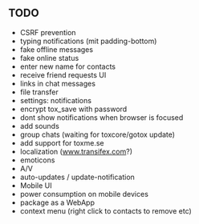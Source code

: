 TODO
----

- CSRF prevention
- typing notifications (mit padding-bottom)
- fake offline messages
- fake online status
- enter new name for contacts
- receive friend requests UI
- links in chat messages
- file transfer
- settings: notifications
- encrypt tox_save with password
- dont show notifications when browser is focused
- add sounds
- group chats (waiting for toxcore/gotox update)
- add support for toxme.se
- localization (www.transifex.com?)
- emoticons
- A/V
- auto-updates / update-notification
- Mobile UI
- power consumption on mobile devices
- package as a WebApp
- context menu (right click to contacts to remove etc)
